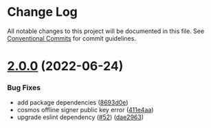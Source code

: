 # Change Log

All notable changes to this project will be documented in this file.
See [Conventional Commits](https://conventionalcommits.org) for commit guidelines.

# [2.0.0](https://github.com/crypto-com/defi-connector/compare/v1.1.14...v2.0.0) (2022-06-24)


### Bug Fixes

* add package dependencies ([8693d0e](https://github.com/crypto-com/defi-connector/commit/8693d0e93e060b3ea70c41460d6a5301c2f776f6))
* cosmos offline signer public key error ([411e4aa](https://github.com/crypto-com/defi-connector/commit/411e4aaf78fd51a55c04858421f466831f9a9555))
* upgrade eslint dependency ([#52](https://github.com/crypto-com/defi-connector/issues/52)) ([dae2963](https://github.com/crypto-com/defi-connector/commit/dae2963769c239b0beb5651cda49a87c8be812df))
